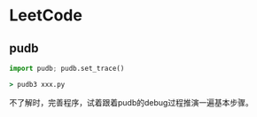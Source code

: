 # LeetCode

## pudb

```py
import pudb; pudb.set_trace()
```

```cmd
> pudb3 xxx.py
```

不了解时，完善程序，试着跟着pudb的debug过程推演一遍基本步骤。

